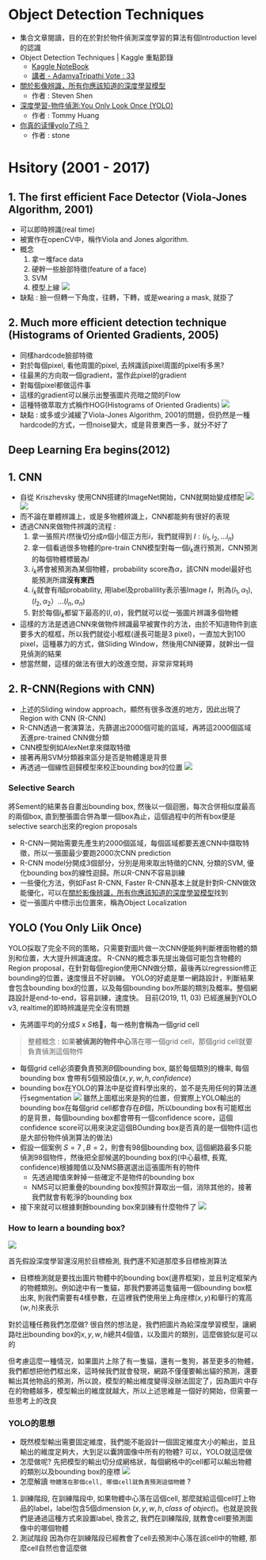 # Object Detection Techniques
* 集合文章閱讀，目的在於對於物件偵測深度學習的算法有個Introduction level的認識
* Object Detection Techniques | Kaggle 重點節錄
  * [Kaggle NoteBook](https://www.kaggle.com/infernop/object-detection-techniques)
  * [講者 - AdamyaTripathi Vote : 33](https://www.kaggle.com/rtatman/kernels?sortBy=dateCreated&group=everyone&pageSize=20&userId=1162990)
* [關於影像辨識，所有你應該知道的深度學習模型](https://medium.com/cubo-ai/%E7%89%A9%E9%AB%94%E5%81%B5%E6%B8%AC-object-detection-740096ec4540)
  * 作者 : Steven Shen
* [深度學習-物件偵測:You Only Look Once (YOLO)](https://medium.com/@chih.sheng.huang821/%E6%B7%B1%E5%BA%A6%E5%AD%B8%E7%BF%92-%E7%89%A9%E4%BB%B6%E5%81%B5%E6%B8%AC-you-only-look-once-yolo-4fb9cf49453c)
  * 作者 : Tommy Huang
* [你真的读懂yolo了吗？](https://zhuanlan.zhihu.com/p/37850811)
  *  作者 : stone



# Hsitory (2001 - 2017)
## 1. The first efficient Face Detector (Viola-Jones Algorithm, 2001)
  * 可以即時辨識(real time)
  * 被實作在openCV中，稱作Viola and Jones algorithm.
  * 概念
     1. 拿一堆face data
     2. 硬幹一些臉部特徵(feature of a face)
     3. SVM
     4. 模型上線 
<img src = 'images/object_dection_1.png'></img>
* 缺點 : 臉一但轉一下角度，往轉，下轉，或是wearing a mask, 就掛了

## 2. Much more efficient detection technique (Histograms of Oriented Gradients, 2005)

   * 同樣hardcode臉部特徵 
   * 對於每個pixel, 看他周圍的pixel, 去辨識該pixel周圍的pixel有多黑?
   * 往最黑的方向取一個gradient，當作此pixel的gradient
   * 對每個pixel都做這件事
   * 這樣的gradient可以展示出整張圖片亮暗之間的Flow
   * 這種特徵萃取方式稱作HOG(Histograms of Oriented Gradients)
<img src = 'images/object_dection_2.png'></img>
* 缺點 : 或多或少減緩了Viola-Jones Algorithm, 2001的問題，但扔然是一種hardcode的方式，一但noise變大，或是背景東西一多，就分不好了

##  Deep Learning Era begins(2012)

## 1. CNN
  * 自從 Kriszhevsky 使用CNN搭建的ImageNet開始，CNN就開始變成標配
  <img src = 'images/object_dection_3.png'></img>
  <img src = 'images/object_dection_4.png'></img>
  * 而不論在單體辨識上，或是多物體辨識上，CNN都能夠有很好的表現
  * 透過CNN來做物件辨識的流程 : 
    1. 拿一張照片$I$然後切分成$n$個小個正方形$i$，我們就得到 $I : (i_{1}, i_{2}, ... i_{n})$
    2. 拿一個看過很多物體的pre-train CNN模型對每一個$i_{k}$進行預測，CNN預測的每個物體標籤為$l$
    3. $i_{k}$將會被預測為某個物體，probability score為$\alpha$，該CNN model最好也能預測所謂**沒有東西**
    4. $i_{k}$就會有$l$組probability, 用label及probalility表示張Image $I$，則為$(l_{1}, \alpha_{1}), (l_{2}, \alpha_{2}）... (l_{n}, \alpha_{n})$
    5. 對於每個$i_{k}$都留下最高的$(l, \alpha)$，我們就可以從一張圖片辨識多個物體
  * 這樣的方法是透過CNN來做物件辨識最早被實作的方法，由於不知道物件到底要多大的框框，所以我們就從小框框(邊長可能是3 pixel)，一直加大到100 pixel，這種暴力的方式，做Sliding Window，然後用CNN硬算，就幹出一個見偵測的結果
  * 想當然爾，這樣的做法有很大的改進空間，非常非常耗時 

## 2. R-CNN(Regions with CNN)
   * 上述的Sliding window approach，顯然有很多改進的地方，因此出現了Region with CNN (R-CNN)
   * R-CNN透過一套演算法，先篩選出2000個可能的區域，再將這2000個區域丟進pre-trained CNN做分類
   * CNN模型例如AlexNet拿來擷取特徵
   * 接著再用SVM分類器來區分是否是物體還是背景
   * 再透過一個線性迴歸模型來校正bounding box的位置
   <img src = 'images/object_dection_6.png'></img>
### Selective Search
將Sement的結果各自畫出bounding box, 然後以一個迴圈，每次合併相似度最高的兩個box, 直到整張圖合併為單一個box為止，這個過程中的所有box便是selective search出來的region proposals
   * R-CNN一開始需要先產生約2000個區域，每個區域都要丟進CNN中擷取特徵，所以一張圖最少要跑2000次CNN prediction
   * R-CNN model分開成3個部分，分別是用來取出特徵的CNN, 分類的SVM, 優化bounding box的線性迴歸。所以R-CNN不容易訓練
   * 一些優化方法，例如Fast R-CNN, Faster R-CNN基本上就是針對R-CNN做效能優化，可以在[關於影像辨識，所有你應該知道的深度學習模型](https://medium.com/cubo-ai/%E7%89%A9%E9%AB%94%E5%81%B5%E6%B8%AC-object-detection-740096ec4540)找到
   * 從一張圖片中標示出位置來，稱為Object Localization
## YOLO (You Only Liik Once)
  YOLO採取了完全不同的策略，只需要對圖片做一次CNN便能夠判斷裡面物體的類別和位置，大大提升辨識速度。
  R-CNN的概念事先提出幾個可能包含物體的 Region proposal，在針對每個region使用CNN做分類，最後再以regression修正bounding的位置，速度慢且不好訓練。
  YOLO的好處是單一網路設計，判斷結果會包含bounding box的位置，以及每個bounding box所屬的類別及概率。整個網路設計是end-to-end，容易訓練，速度快。
  目前(2019, 11, 03) 已經進展到YOLO v3, realtime的即時辨識是完全沒有問題
  * 先將圖平均的分成$S$ x $S$格，每一格則會稱為一個grid cell
  > 整體概念 : 如果**被偵測的物件中心**落在哪一個grid cell，那個grid cell就要負責偵測這個物件
  * 每個grid cell必須要負責預測$B$個bounding box, 屬於每個類別的機率, 每個bounding box 會帶有5個預設值$(x, y, w, h, confidence)$
  * bounding box在YOLO的算法中是從資料學出來的，並不是先用任何的算法進行segmentation
  <img src = 'images/object_dection_7.png'></img>
  雖然上圖框出來是狗的位置，但實際上YOLO輸出的bounding box在每個grid cell都會存在$B$個，所以bounding box有可能框出的是背景，每個bounding box都會帶有一個confidence score，這個confidence score可以用來決定這個BOunding box是否真的是一個物件(這也是大部份物件偵測算法的做法)
  * 假設一個案例 $S=7~,B=2$，則會有98個bounding box, 這個網路最多只能偵測98個物件，然後把全部候選的bounding box的(中心最標, 長寬, confidence)根據閥值以及NMS篩選選出這張圖所有的物件
    * 先透過閥值來幹掉一些確定不是物件的bounding box
    * NMS可以把重疊的bounding box按照計算取出一個，消除其他的，接著我們就會有乾淨的bounding box
  * 接下來就可以根據剩餘bounding box來訓練有什麼物件了
  <img src = 'images/object_dection_8.png'></img>
### How to learn a bounding box?

<img src = 'images/object_dection_9.png'></img>

首先假設深度學習還沒用於目標檢測, 我們還不知道那麼多目標檢測算法
* 目標檢測就是要找出圖片物體中的bounding box(邊界框架)，並且判定框架內的物體類別。例如途中有一隻貓，那我們要將這隻貓用一個bounding box框出來, 則我們需要有4樣參數，在這裡我們使用坐上角座標$(x,y)$和舉行的寬高$(w, h)$來表示

對於這種任務我們怎麼做? 很自然的想法是，我們把圖片為給深度學習模型，讓網路吐出bounding box的$x,y,w,h$總共4個值，以及圖片的類別，這麼做貌似是可以的

但考慮這麼一種情況，如果圖片上除了有一隻貓，還有一隻狗，甚至更多的物體，我們都想把他們框出來，這時候我們就會發現，網路不僅僅要輸出貓的預測，還要輸出其他物品的預測，所以說，模型的輸出維度變得沒辦法固定了，因為圖片中存在的物體越多，模型輸出的維度就越大，所以上述思維是一個好的開始，但需要一些思考上的改良

### YOLO的思想
* 既然模型輸出需要固定維度，我們能不能設計一個固定維度大小的輸出，並且輸出的維度足夠大，大到足以囊誇圖像中所有的物體? 可以，YOLO就這麼做
* 怎麼做呢? 先把模型的輸出切分成網格狀，每個網格中的cell都可以輸出物體的類別以及bounding box的座標
<img src = 'images/object_dection_10.png'></img>
* 怎麼解讀 `物體落在那個cell, 哪個cell就負責預測這個物體` ? 
1. 訓練階段, 在訓練階段中, 如果物體中心落在這個cell, 那麼就給這個cell打上物品的label，label包含5個dimension $(x, y, w, h, class~of~object)$。也就是說我們是通過這種方式來設置label, 換言之, 我們在訓練階段, 就教會cell要預測圖像中的哪個物體
2. 測試階段 因為你在訓練階段已經教會了cell去預測中心落在該cell中的物體, 那麼cell自然也會這麼做
  


